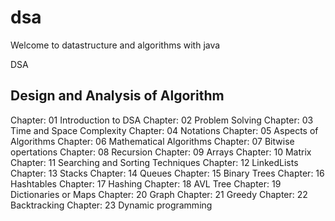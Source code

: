 # dsa
Welcome to datastructure and algorithms with java

DSA

Design and Analysis of Algorithm
----------------------------------
Chapter: 01 Introduction to DSA
Chapter: 02 Problem Solving
Chapter: 03 Time and Space Complexity
Chapter: 04 Notations
Chapter: 05 Aspects of Algorithms
Chapter: 06 Mathematical Algorithms
Chapter: 07 Bitwise opertations
Chapter: 08 Recursion
Chapter: 09 Arrays
Chapter: 10 Matrix
Chapter: 11 Searching and Sorting Techniques
Chapter: 12 LinkedLists
Chapter: 13 Stacks
Chapter: 14 Queues
Chapter: 15 Binary Trees
Chapter: 16 Hashtables
Chapter: 17 Hashing
Chapter: 18 AVL Tree
Chapter: 19 Dictionaries or Maps
Chapter: 20 Graph
Chapter: 21 Greedy
Chapter: 22 Backtracking
Chapter: 23 Dynamic programming
